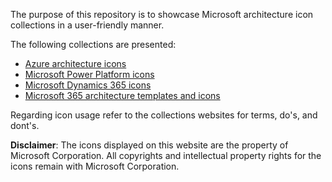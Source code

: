 The purpose of this repository is to showcase Microsoft architecture icon collections in a user-friendly manner.

The following collections are presented:

- [Azure architecture icons](https://learn.microsoft.com/en-us/azure/architecture/icons)
- [Microsoft Power Platform icons](https://learn.microsoft.com/en-us/power-platform/guidance/icons)
- [Microsoft Dynamics 365 icons](https://learn.microsoft.com/en-us/dynamics365/get-started/icon)
- [Microsoft 365 architecture templates and icons](https://learn.microsoft.com/en-us/microsoft-365/solutions/architecture-icons-templates)

Regarding icon usage refer to the collections websites for terms, do's, and dont's.

**Disclaimer**: The icons displayed on this website are the property of Microsoft Corporation. All copyrights and intellectual property rights for the icons remain with Microsoft Corporation.

